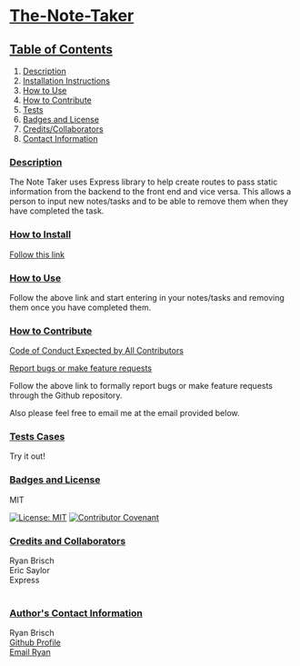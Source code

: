 # <ins>The-Note-Taker</ins>

## <ins>Table of Contents</ins>

1. [Description](#description)
2. [Installation Instructions](#how_to_install)
3. [How to Use](#how_to_use)
4. [How to Contribute](#how_to_contribute)
5. [Tests](#test_cases)
6. [Badges and License](#badges_and_license)
7. [Credits/Collaborators](#credits_and_collaborators)
8. [Contact Information](#author_Contact_information)

### <ins>Description</ins>

The Note Taker uses Express library to help create routes to pass static information from the backend to the front end and vice versa. This allows a person to input new notes/tasks and to be able to remove them when they have completed the task.

### <ins>How to Install</ins>

[Follow this link](https://infinite-springs-06739.herokuapp.com/)

### <ins>How to Use </ins>

Follow the above link and start entering in your notes/tasks and removing them once you have completed them.

### <ins>How to Contribute </ins>

[Code of Conduct Expected by All Contributors](https://www.contributor-covenant.org/version/2/1/code_of_conduct/)

[Report bugs or make feature requests](https://github.com/brischster/The-Note-Taker/issues)

Follow the above link to formally report bugs or make feature requests through the Github repository.

Also please feel free to email me at the email provided below.

### <ins>Tests Cases </ins>

Try it out!

### <ins>Badges and License</ins>

MIT

[![License: MIT](https://img.shields.io/badge/License-MIT-yellow.svg)](https://opensource.org/licenses/MIT)
[![Contributor Covenant](https://img.shields.io/badge/Contributor%20Covenant-2.1-4baaaa.svg)](code_of_conduct.md)

### <ins>Credits and Collaborators</ins>

Ryan Brisch</br>
Eric Saylor</br>
Express</br>
</br>

### <ins>Author's Contact Information</ins>

Ryan Brisch</br>
[Github Profile](https://github.com/brischster)</br>
[Email Ryan](mailto:brischster@gmail.com)
